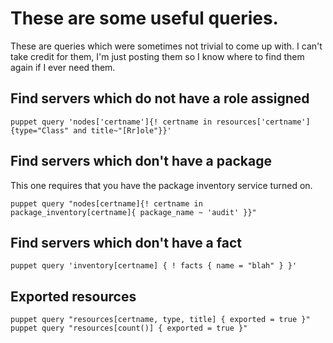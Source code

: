 # These are some useful queries.  
These are queries which were sometimes not trivial to come up with.  I can't take credit for them, I'm just posting them so I know where to find them again if I ever need them.

## Find servers which do not have a role assigned
```
puppet query 'nodes['certname']{! certname in resources['certname']{type="Class" and title~"[Rr]ole"}}'
```

## Find servers which don't have a package
This one requires that you have the package inventory service turned on.

```
puppet query "nodes[certname]{! certname in package_inventory[certname]{ package_name ~ 'audit' }}"
```

## Find servers which don't have a fact

```
puppet query 'inventory[certname] { ! facts { name = "blah" } }'
```

## Exported resources

```
puppet query "resources[certname, type, title] { exported = true }"
puppet query "resources[count()] { exported = true }"
```

